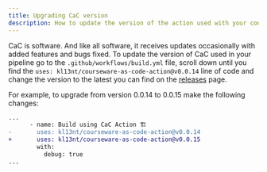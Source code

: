 ```yaml
---
title: Upgrading CaC version
description: How to update the version of the action used with your course
---
```


CaC is software. And like all software, it receives updates occasionally with
added features and bugs fixed. To update the version of CaC used in your
pipeline go to the `.github/workflows/build.yml` file, scroll down until you
find the `uses: kl13nt/courseware-as-code-action@v0.0.14` line of code and
change the version to the latest you can find on the [releases] page.

For example, to upgrade from version 0.0.14 to 0.0.15 make the following
changes:

```diff
...
      - name: Build using CaC Action 🏗️
-       uses: kl13nt/courseware-as-code-action@v0.0.14
+       uses: kl13nt/courseware-as-code-action@v0.0.15
        with:
          debug: true
...
```

[releases]: https://github.com/KL13NT/courseware-as-code-action/releases
